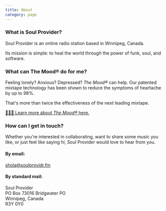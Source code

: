 ```yaml
---
title: About
category: page
---
```


### What is Soul Provider?

Soul Provider is an online radio station based in Winnipeg, Canada.

Its mission is simple: to heal the world through the power of funk, soul, and software.

### What can The Mood® do for me?

Feeling lonely? Anxious? Depressed? _The Mood®_ can help. Our patented mixtape technology has been shown to reduce the symptoms of heartache by up to 98%.

That's more than twice the effectiveness of the next leading mixtape.

[💆🏽‍♂️ Learn more about _The Mood®_ here.](/mixtapes)

### How can I get in touch?

Whether you're interested in collaborating, want to share some music you like, or just feel like saying hi, Soul Provider would love to hear from you.

#### By email:

[shola@soulprovidr.fm](mailto://shola@soulprovidr.fm)

#### By standard mail:

Soul Provider  
PO Box 73016 Bridgwater PO  
Winnipeg, Canada  
R3Y 0Y0
